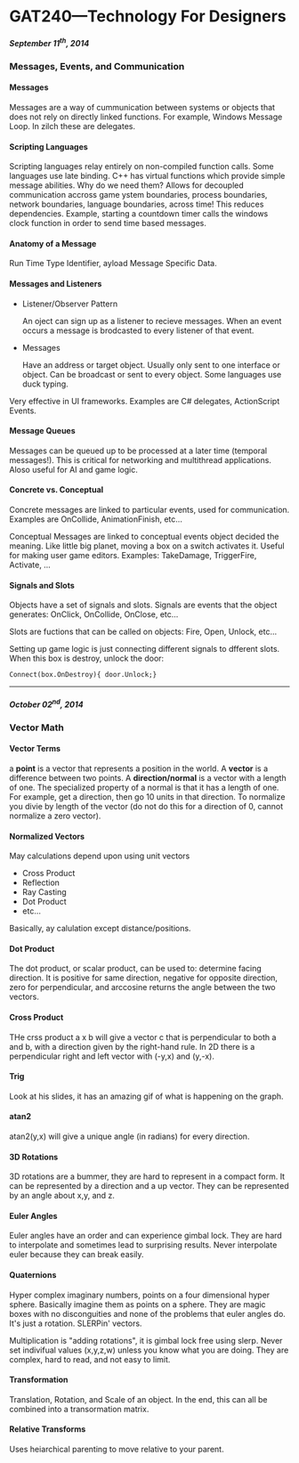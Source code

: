 <h1>GAT240&mdash;Technology For Designers</h1>

<h5>September 11<sup>th</sup>, 2014</h5>
<h3>Messages, Events, and Communication</h3>

<h4>Messages</h4>
<p>Messages are a way of cummunication between systems or objects that does not rely on directly linked functions. For example, Windows Message Loop. In zilch these are delegates.</p>

<h4>Scripting Languages</h4>
<p>Scripting languages relay entirely on non-compiled function calls. Some languages use late binding. C++ has virtual functions which provide simple message abilities. Why do we need them? Allows for decoupled communication accross game ystem boundaries, process boundaries, network boundaries, language boundaries, across time! This reduces dependencies. Example, starting a countdown timer calls the windows clock function in order to send time based messages.</p>

<h4>Anatomy of a Message</h4>
<p>Run Time Type Identifier, ayload Message Specific Data.</p>

<h4>Messages and Listeners</h4>
<p>
    <ul>
        <li>Listener/Observer Pattern</li>
        <p>An oject can sign up as a listener to recieve messages. When an event occurs a message is brodcasted to every listener of that event.</p>
        <li>Messages</li>
        <p>Have an address or target object. Usually only sent to one interface or object. Can be broadcast or sent to every object. Some languages use duck typing.</p>
    </ul>
</p>
<p>Very effective in UI frameworks. Examples are C# delegates, ActionScript Events.</p>

<h4>Message Queues</h4>
<p>Messages can be queued up to be processed at a later time (temporal messages!). This is critical for networking and multithread applications. Aloso useful for AI and game logic.</p>

<h4>Concrete vs. Conceptual</h4>
<p>Concrete messages are linked to particular events, used for communication. Examples are OnCollide, AnimationFinish, etc&hellip;</p>
<p>Conceptual Messages are linked to conceptual events object decided the meaning. Like little big planet, moving a box on a switch activates it. Useful for making user game editors. Examples: TakeDamage, TriggerFire, Activate, &hellip;</p>

<h4>Signals and Slots</h4>
<p>Objects have a set of signals and slots. Signals are events that the object generates: OnClick, OnCollide, OnClose, etc&hellip;</p>
<p>Slots are fuctions that can be called on objects: Fire, Open, Unlock, etc&hellip;</p>
<p>Setting up game logic is just connecting different signals to dfferent slots. When this box is destroy, unlock the door:
<pre><code>Connect(box.OnDestroy){ door.Unlock;}</code></pre></p>

<hr />

<h5>October 02<sup>nd</sup>, 2014</h5>
<h3>Vector Math</h3>

<h4>Vector Terms</h4>
<p>a <strong>point</strong> is a vector that represents a position in the world. A <strong>vector</strong> is a difference between two points. A <strong>direction/normal</strong> is a vector with a length of one. The specialized property of a normal is that it has a length of one. For example, get a direction, then go 10 units in that direction. To normalize you divie by length of the vector (do not do this for a direction of 0, cannot normalize a zero vector).</p>

<h4>Normalized Vectors</h4>
<p>May calculations depend upon using unit vectors
	<ul>
		<li>Cross Product</li>
		<li>Reflection</li>
		<li>Ray Casting</li>
		<li>Dot Product</li>
		<li>etc&hellip;</li>
	</ul>
Basically, ay calulation except distance/positions.</p>

<h4>Dot Product</h4>
<p>The dot product, or scalar product, can be used to: determine facing direction. It is positive for same direction, negative for opposite direction, zero for perpendicular, and arccosine returns the angle between the two vectors.</p>

<h4>Cross Product</h4>
<p>THe crss product a x b will give a vector c that is perpendicular to both a and b, with a direction given by the right-hand rule. In 2D there is a perpendicular right and left vector with (-y,x) and (y,-x).</p>

<h4>Trig</h4>
<p>Look at his slides, it has an amazing gif of what is happening on the graph.</p>

<h4>atan2</h4>
<p>atan2(y,x) will give a unique angle (in radians) for every direction.</p>

<h4>3D Rotations</h4>
<p>3D rotations are a bummer, they are hard to represent in a compact form. It can be represented by a direction and a up vector. They can be represented by an angle about x,y, and z.</p>

<h4>Euler Angles</h4>
<p>Euler angles have an order and can experience gimbal lock. They are hard to interpolate and sometimes lead to surprising results. Never interpolate euler because they can break easily.</p>

<h4>Quaternions</h4>
<p>Hyper complex imaginary numbers, points on a four dimensional hyper sphere. Basically imagine them as points on a sphere. They are magic boxes with no disconguities and none of the problems that euler angles do. It's just a rotation. SLERPin' vectors.</p>

<p>Multiplication is "adding rotations", it is gimbal lock free using slerp. Never set indivifual values (x,y,z,w) unless you know what you are doing. They are complex, hard to read, and not easy to limit.</p>

<h4>Transformation</h4>
<p>Translation, Rotation, and Scale of an object. In the end, this can all be combined into a transormation matrix.</p>

<h4>Relative Transforms</h4>
<p>Uses heiarchical parenting to move relative to your parent.</p>















